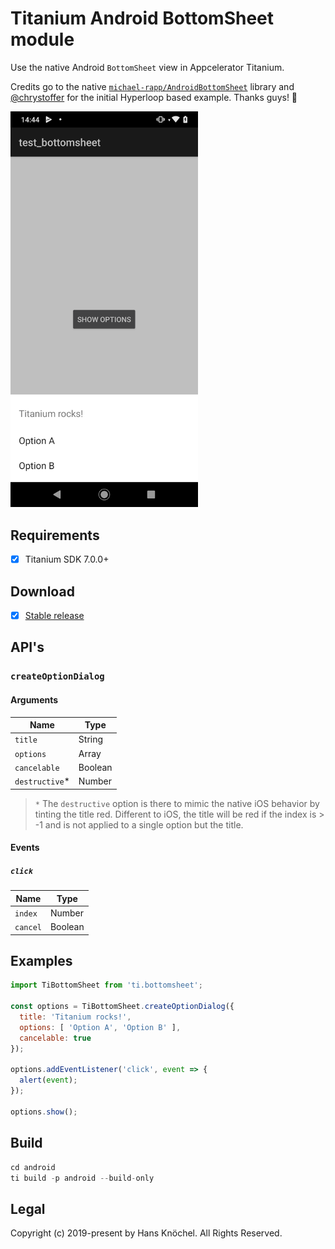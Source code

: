 # Titanium Android BottomSheet module

Use the native Android `BottomSheet` view in Appcelerator Titanium. 

Credits go to the native [`michael-rapp/AndroidBottomSheet`](https://github.com/michael-rapp/AndroidBottomSheet) library 
and [@chrystoffer](https://github.com/chrystoffer) for the initial Hyperloop based example. Thanks guys! 🤘

<img src="./screenshot.png" width="300" alt="Example Screenshot" />

## Requirements
- [x] Titanium SDK 7.0.0+

## Download
- [x] [Stable release](https://github.com/hansemannn/titanium-android-bottom-sheet/releases)

## API's

### `createOptionDialog`

#### Arguments

| Name | Type |
| - | - |
| `title` | String |
| `options` | Array<String> |
| `cancelable` | Boolean |
| `destructive`* | Number |

> `*` The `destructive` option is there to mimic the native iOS behavior by tinting the title
red. Different to iOS, the title will be red if the index is > -1 and is not applied to a single
option but the title.

#### Events

##### `click`

| Name | Type |
| - | - |
| `index` | Number |
| `cancel` | Boolean |

## Examples

```js
import TiBottomSheet from 'ti.bottomsheet';

const options = TiBottomSheet.createOptionDialog({
  title: 'Titanium rocks!',
  options: [ 'Option A', 'Option B' ],
  cancelable: true
});

options.addEventListener('click', event => {
  alert(event);
});

options.show();
```

## Build
```js
cd android
ti build -p android --build-only
```

## Legal

Copyright (c) 2019-present by Hans Knöchel. All Rights Reserved.
